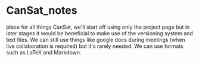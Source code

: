 # CanSat_notes
place for all things CanSat, we'll start off using only the project page but in later stages it would be beneficial to make use of the versioning system and text files. We can still use things like google docs during meetings (when live collaboration is required) but it's rarely needed. We can use formats such as LaTeX and Markdown.
